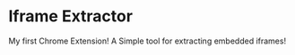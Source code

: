 Iframe Extractor
==========

My first Chrome Extension! A Simple tool for extracting embedded iframes!
